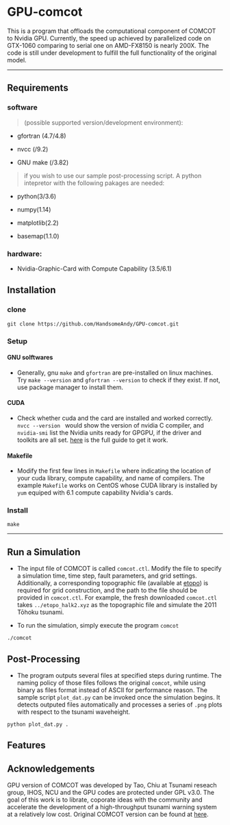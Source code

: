 # GPU-comcot

This is a program that offloads the computational component of COMCOT to Nvidia GPU. Currently, the speed up achieved by parallelized code on GTX-1060 comparing to serial one on AMD-FX8150 is nearly 200X. The code is still under development to fulfill the full functionality of the original model.

---

## **Requirements**

### **software** 

>(possible supported version/development environment):

- gfortran (4.7/4.8)

- nvcc (/9.2)

- GNU make (/3.82)

> if you wish to use our sample post-processing script. A python intepretor with the following pakages are needed:

- python(3/3.6)

- numpy(1.14)

- matplotlib(2.2)

- basemap(1.1.0)

### **hardware:**

- Nvidia-Graphic-Card with Compute Capability (3.5/6.1)

## **Installation**

### clone

```shell
git clone https://github.com/HandsomeAndy/GPU-comcot.git
```

### Setup

#### GNU solftwares

- Generally, gnu `make` and `gfortran` are pre-installed on linux machines. Try `make --version` and `gfortran --version` to check if they exist. If not, use package manager to install them.    

#### CUDA

- Check whether cuda and the card are installed and worked correctly. ```nvcc --version ``` would show the version of nvidia C compiler, and ```nvidia-smi``` list the Nvidia units ready for GPGPU, if the driver and toolkits are all set. [here](https://docs.nvidia.com/cuda/cuda-installation-guide-linux/) is the full guide to get it work.

#### Makefile

- Modify the first few lines in `Makefile` where indicating the location of your cuda library, compute capability, and name of compilers. The example `Makefile` works on CentOS whose CUDA library is installed by `yum` equiped with 6.1 compute capability Nvidia's cards.

### Install

```shell
make
```

---

## Run a Simulation

- The input file of COMCOT is called `comcot.ctl`. Modify the file to specify a simulation time, time step, fault parameters, and grid settings. Additionally, a corresponding topographic file (available at [etopo](https://www.ngdc.noaa.gov/mgg/global/)) is required for grid construction, and the path to the file should be provided in `comcot.ctl`. For example, the fresh downloaded `comcot.ctl` takes `../etopo_halk2.xyz` as the topographic file and simulate the 2011 Tōhoku tsunami.

- To run the simulation, simply execute the program `comcot`

 ```shell
 ./comcot
 ```

## Post-Processing

- The program outputs several files at specified steps during runtime. The naming policy of those files follows the original `comcot`, while using binary as files format instead of ASCII for performance reason. The sample script `plot_dat.py` can be invoked once the simulation begins. It detects outputed files automatically and processes a series of `.png` plots with respect to the tsunami waveheight. 

```shell
python plot_dat.py .
```


## Features


## **Acknowledgements**

GPU version of COMCOT was developed by Tao, Chiu at Tsunami reseach group, IHOS, NCU and the GPU codes are protected under GPL v3.0. The goal of this work is to librate, coporate ideas with the community and accelerate the development of a high-throughput tsunami warning system at a relatively low cost. Original COMCOT version can be found at [here](http://223.4.213.26/archive/tsunami/cornell/comcot_down.htm).
